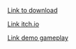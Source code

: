 [Link to download](https://drive.google.com/file/d/1VqaTPHd2s5l2kY-8CkHpZpgxOEZrQOqw/view?usp=sharing)

[Link itch.io](https://dori2901.itch.io/the-legends-of-acacia)

[Link demo gameplay](https://youtu.be/FaOcL2Qc0fE?si=ia16o8cNjoaQrCHI)

